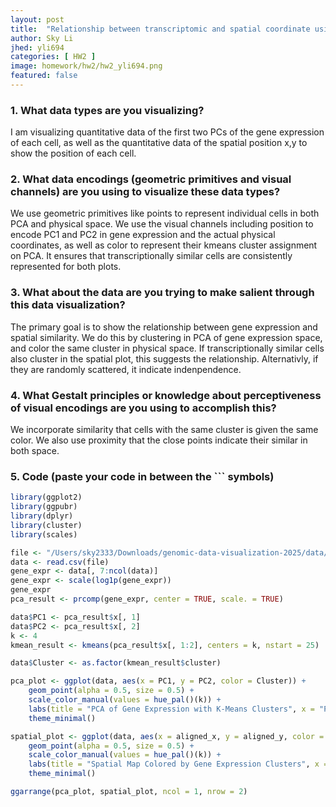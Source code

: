 ```yaml
---
layout: post
title:  "Relationship between transcriptomic and spatial coordinate using PCA"
author: Sky Li
jhed: yli694
categories: [ HW2 ]
image: homework/hw2/hw2_yli694.png
featured: false
---
```


### 1. What data types are you visualizing?
I am visualizing quantitative data of the first two PCs of the gene expression of each cell, as well as the quantitative data of the spatial position x,y to show the position of each cell.

### 2. What data encodings (geometric primitives and visual channels) are you using to visualize these data types?
We use geometric primitives like points to represent individual cells in both PCA and physical space. We use the visual channels including position to encode PC1 and PC2 in gene expression and the actual physical coordinates, as well as color to represent their kmeans cluster assignment on PCA. It ensures that transcriptionally similar cells are consistently represented for both plots.

### 3. What about the data are you trying to make salient through this data visualization? 
The primary goal is to show the relationship between gene expression and spatial similarity. We do this by clustering in PCA of gene expression space, and color the same cluster in physical space. If transcriptionally similar cells also cluster in the spatial plot, this suggests the relationship. Alternativly, if they are randomly scattered, it indicate indenpendence.

### 4. What Gestalt principles or knowledge about perceptiveness of visual encodings are you using to accomplish this?
We incorporate similarity that cells with the same cluster is given the same color. We also use proximity that the close points indicate their similar in both space.

### 5. Code (paste your code in between the ``` symbols)

```r
library(ggplot2)
library(ggpubr)
library(dplyr)
library(cluster)
library(scales)

file <- "/Users/sky2333/Downloads/genomic-data-visualization-2025/data/xenium.csv"
data <- read.csv(file)
gene_expr <- data[, 7:ncol(data)]
gene_expr <- scale(log1p(gene_expr))
gene_expr
pca_result <- prcomp(gene_expr, center = TRUE, scale. = TRUE)

data$PC1 <- pca_result$x[, 1]
data$PC2 <- pca_result$x[, 2]
k <- 4
kmean_result <- kmeans(pca_result$x[, 1:2], centers = k, nstart = 25)

data$Cluster <- as.factor(kmean_result$cluster)

pca_plot <- ggplot(data, aes(x = PC1, y = PC2, color = Cluster)) +
    geom_point(alpha = 0.5, size = 0.5) +
    scale_color_manual(values = hue_pal()(k)) +
    labs(title = "PCA of Gene Expression with K-Means Clusters", x = "PC1", y = "PC2", color = "Cluster") +
    theme_minimal()

spatial_plot <- ggplot(data, aes(x = aligned_x, y = aligned_y, color = Cluster)) +
    geom_point(alpha = 0.5, size = 0.5) +
    scale_color_manual(values = hue_pal()(k)) +
    labs(title = "Spatial Map Colored by Gene Expression Clusters", x = "X Coordinate", y = "Y Coordinate", color = "Cluster") +
    theme_minimal()

ggarrange(pca_plot, spatial_plot, ncol = 1, nrow = 2)
```


